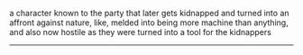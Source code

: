 a character known to the party that later gets kidnapped and turned into an affront against nature, like, melded into being more machine than anything, and also now hostile as they were turned into a tool for the kidnappers

---
